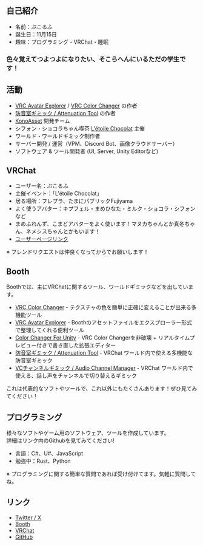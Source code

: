## 自己紹介
- 名前：ぷこるふ  
- 誕生日：11月15日  
- 趣味：プログラミング・VRChat・睡眠  

### 色々覚えてつよつよになりたい、そこらへんにいるただの学生です！


## 活動
- [VRC Avatar Explorer](https://pukorufu.booth.pm/items/6372968) / [VRC Color Changer](https://pukorufu.booth.pm/items/6519471) の作者  
- [防音室ギミック / Attenuation Tool](https://pukorufu.booth.pm/items/6509843) の作者  
- [KonoAsset](https://booth.pm/ja/items/6641548) 開発チーム  
- シフォン・ショコラちゃん喫茶 [L'étoile Chocolat](https://vrchat.com/home/group/grp_a9a1a63b-3052-402c-aea6-60ecde60adbe) 主催  
- ワールド・ワールドギミック制作者  
- サーバー開発 / 運営（VPM、Discord Bot、画像クラウドサーバー）  
- ソフトウェア & ツール開発者 (UI, Server, Unity Editorなど)  


## VRChat
- ユーザー名：ぷこるふ  
- 主催イベント：「L'étoile Chocolat」  
- 居る場所：フレプラ、たまにパブリックFujiyama  
- よく使うアバター：キプフェル・まめひなた・ミルク・ショコラ・シフォンなど  
- まめふれんず、こまどアバターをよく使います！マヌカちゃんとか真冬ちゃん、ネメシスちゃんとかもいます！  
- [ユーザーページリンク](https://vrchat.com/home/user/usr_7fee91c5-8081-48b0-93d8-77e18bce8144)  

※ フレンドリクエストは仲良くなってからでお願いします！


## Booth
Boothでは、主にVRChatに関するツール、ワールドギミックなどを出しています。

- [VRC Color Changer](https://pukorufu.booth.pm/items/6519471) - テクスチャの色を簡単に正確に変えることが出来る多機能ツール  
- [VRC Avatar Explorer](https://pukorufu.booth.pm/items/6372968) - Boothのアセットファイルをエクスプローラー形式で整理してくれる便利ツール  
- [Color Changer For Unity](https://pukorufu.booth.pm/items/7315019) - VRC Color Changerを非破壊 + リアルタイムプレビュー付きで書き直した拡張エディター  
- [防音室ギミック / Attenuation Tool](https://pukorufu.booth.pm/items/6509843) - VRChat ワールド内で使える多機能な防音室ギミック  
- [VCチャンネルギミック / Audio Channel Manager](https://pukorufu.booth.pm/items/7452718) - VRChat ワールド内で使える、話し声をチャンネルで切り替えるギミック  

これは代表的なソフトやツールで、これ以外にもたくさんあります！ぜひ見てみてください！


## プログラミング
様々なソフトやゲーム用のソフトウェア、ツールを作成しています。  
詳細はリンク内のGithubを見てみてください!

- 言語：C#、U#、JavaScript  
- 勉強中：Rust、Python  

※ プログラミングに関する簡単な質問であれば受け付けてます。気軽に質問してね。


## リンク
- [Twitter / X](https://twitter.com/pukorufu)  
- [Booth](https://pukorufu.booth.pm/)  
- [VRChat](https://vrchat.com/home/user/usr_7fee91c5-8081-48b0-93d8-77e18bce8144)  
- [GitHub](https://github.com/puk06)  
